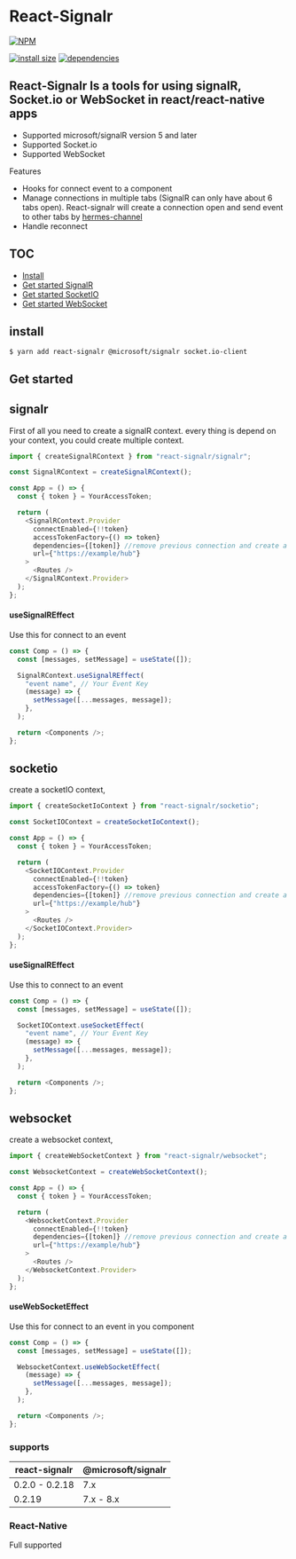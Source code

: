 # React-Signalr

[![NPM](https://nodei.co/npm/react-signalr.png)](https://nodei.co/npm/react-signalr/)

[![install size](https://packagephobia.now.sh/badge?p=react-signalr)](https://packagephobia.now.sh/result?p=react-signalr) [![dependencies](https://david-dm.org/hosseinmd/react-signalr.svg)](https://david-dm.org/hosseinmd/react-signalr.svg)

## React-Signalr Is a tools for using signalR, Socket.io or WebSocket in react/react-native apps

- Supported microsoft/signalR version 5 and later
- Supported Socket.io
- Supported WebSocket

Features

- Hooks for connect event to a component
- Manage connections in multiple tabs (SignalR can only have about 6 tabs open). React-signalr will create a connection open and send event to other tabs by [hermes-channel](https://github.com/hosseinmd/hermes)
- Handle reconnect

## TOC

- [Install](#install)
- [Get started SignalR](#signalr)
- [Get started SocketIO](#socketio)
- [Get started WebSocket](#websocket)

## install

`$ yarn add react-signalr @microsoft/signalr socket.io-client`

## Get started

## signalr

First of all you need to create a signalR context. every thing is depend on your context, you could create multiple context.

```js
import { createSignalRContext } from "react-signalr/signalr";

const SignalRContext = createSignalRContext();

const App = () => {
  const { token } = YourAccessToken;

  return (
    <SignalRContext.Provider
      connectEnabled={!!token}
      accessTokenFactory={() => token}
      dependencies={[token]} //remove previous connection and create a new connection if changed
      url={"https://example/hub"}
    >
      <Routes />
    </SignalRContext.Provider>
  );
};
```

#### useSignalREffect

Use this for connect to an event

```js
const Comp = () => {
  const [messages, setMessage] = useState([]);

  SignalRContext.useSignalREffect(
    "event name", // Your Event Key
    (message) => {
      setMessage([...messages, message]);
    },
  );

  return <Components />;
};
```

## socketio

create a socketIO context,

```js
import { createSocketIoContext } from "react-signalr/socketio";

const SocketIOContext = createSocketIoContext();

const App = () => {
  const { token } = YourAccessToken;

  return (
    <SocketIOContext.Provider
      connectEnabled={!!token}
      accessTokenFactory={() => token}
      dependencies={[token]} //remove previous connection and create a new connection if changed
      url={"https://example/hub"}
    >
      <Routes />
    </SocketIOContext.Provider>
  );
};
```

#### useSignalREffect

Use this to connect to an event

```js
const Comp = () => {
  const [messages, setMessage] = useState([]);

  SocketIOContext.useSocketEffect(
    "event name", // Your Event Key
    (message) => {
      setMessage([...messages, message]);
    },
  );

  return <Components />;
};
```

## websocket

create a websocket context,

```js
import { createWebSocketContext } from "react-signalr/websocket";

const WebsocketContext = createWebSocketContext();

const App = () => {
  const { token } = YourAccessToken;

  return (
    <WebsocketContext.Provider
      connectEnabled={!!token}
      dependencies={[token]} //remove previous connection and create a new connection if changed
      url={"https://example/hub"}
    >
      <Routes />
    </WebsocketContext.Provider>
  );
};
```

#### useWebSocketEffect

Use this for connect to an event in you component

```js
const Comp = () => {
  const [messages, setMessage] = useState([]);

  WebsocketContext.useWebSocketEffect(
    (message) => {
      setMessage([...messages, message]);
    },
  );

  return <Components />;
};
```

### supports

| react-signalr  | @microsoft/signalr |
| -------------- | ------------------ |
| 0.2.0 - 0.2.18 | 7.x                |
| 0.2.19         | 7.x - 8.x          |

### React-Native

Full supported
